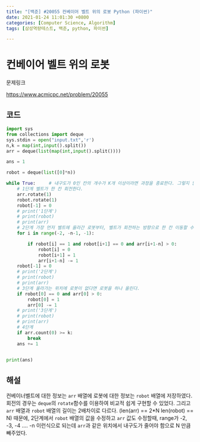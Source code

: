 ```yaml
---
title: "[백준] #20055 컨베이어 벨트 위의 로봇 Python (파이썬)"
date: 2021-01-24 11:01:30 +0800
categories: [Computer Science, Algorithm]
tags: [삼성역량테스트, 백준, python, 파이썬]  

---
```


# 컨베이어 벨트 위의 로봇 

문제링크

https://www.acmicpc.net/problem/20055

## 코드

```python
import sys
from collections import deque
sys.stdin = open("input.txt",'r')
n,k = map(int,input().split())
arr = deque(list(map(int,input().split())))

ans = 1

robot = deque(list([0]*n))

while True:     # 내구도가 0인 칸의 개수가 K개 이상이라면 과정을 종료한다. 그렇지 않다면 1번으로 돌아간다.
    # 1단계 벨트가 한 칸 회전한다.
    arr.rotate(1)
    robot.rotate(1)
    robot[-1] = 0
    # print('1단계')
    # print(robot)
    # print(arr)
    # 2단계 가장 먼저 벨트에 올라간 로봇부터, 벨트가 회전하는 방향으로 한 칸 이동할 수 있다면 이동한다. 만약 이동할 수 없다면 가만히 있는다.
    for i in range(-2, -n-1, -1):

        if robot[i] == 1 and robot[i+1] == 0 and arr[i+1-n] > 0:
            robot[i] = 0
            robot[i+1] = 1
            arr[i+1-n] -= 1
    robot[-1] = 0
    # print('2단계')
    # print(robot)
    # print(arr)
    # 3단계 올라가는 위치에 로봇이 없다면 로봇을 하나 올린다.
    if robot[0] == 0 and arr[0] > 0:
        robot[0] = 1 
        arr[0] -= 1
    # print('3단계')
    # print(robot)
    # print(arr)
    # 4단계
    if arr.count(0) >= k:
        break
    ans += 1
    

print(ans)
```

## 해설

컨베이너벨트에 대한 정보는 `arr` 배열에 로봇에 대한 정보는 `robot` 배열에 저장하였다. 회전의 경우는 `deque`의 `rotate`함수를 이용하여 비교적 쉽게 구현할 수 있었다. 그리고 `arr` 배열과 `robot` 배열의 길이는 2배차이로 다르다. (len(arr) == 2*N len(robot) == N) 때문에, 2단계에서  `robot` 배열의 값을 수정하고 `arr` 값도 수정할때, range가 -2, -3, -4 .... -n 이런식으로 되는데 `arr`과 같은 위치에서 내구도가 줄어야 함으로 N 만큼 빼주었다.